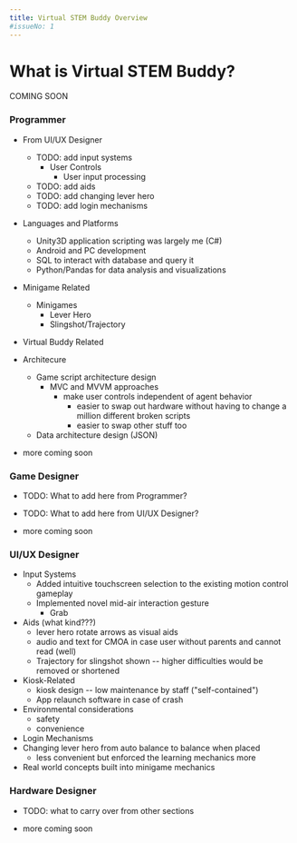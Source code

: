 ```yaml
---
title: Virtual STEM Buddy Overview
#issueNo: 1
---
```


<div class="article-header">

# What is Virtual STEM Buddy?
</div>

COMING SOON


### Programmer

- From UI/UX Designer
  - TODO: add input systems
    - User Controls
      - User input processing
  - TODO: add aids
  - TODO: add changing lever hero
  - TODO: add login mechanisms
- Languages and Platforms
  - Unity3D application scripting was largely me (C#)
  - Android and PC development
  - SQL to interact with database and query it
  - Python/Pandas for data analysis and visualizations
- Minigame Related
  - Minigames
    - Lever Hero
    - Slingshot/Trajectory
- Virtual Buddy Related
- Architecure
  - Game script architecture design
    - MVC and MVVM approaches
      - make user controls independent of agent behavior
        - easier to swap out hardware without having to change a million different broken scripts
        - easier to swap other stuff too
  - Data architecture design (JSON)

- more coming soon

### Game Designer

- TODO: What to add here from Programmer?
- TODO: What to add here from UI/UX Designer?
  
- more coming soon

### UI/UX Designer

- Input Systems
  - Added intuitive touchscreen selection to the existing motion control gameplay
  - Implemented novel mid-air interaction gesture
    - Grab
- Aids (what kind???)
  - lever hero rotate arrows as visual aids
  - audio and text for CMOA in case user without parents and cannot read (well)
  - Trajectory for slingshot shown -- higher difficulties would be removed or shortened
- Kiosk-Related
  - kiosk design -- low maintenance by staff ("self-contained")
  - App relaunch software in case of crash
- Environmental considerations
  - safety
  - convenience
- Login Mechanisms
- Changing lever hero from auto balance to balance when placed
  - less convenient but enforced the learning mechanics more
- Real world concepts built into minigame mechanics

### Hardware Designer

- TODO: what to carry over from other sections

- more coming soon
<!--- 
Disclaimer: The following information was initially written as part of my dissertation, which was submitted as partial fulfillment of the requirements for my degree at the University of Georgia. (TODO: is this wording good???)[^diss]

or like The following are excerpts from my dissertation, which was...

also don't forget to add the other proper citations here too for the content left from the dissertation

fig captions: https://thesynack.com/posts/markdown-captions/

\chapter{Museum-Based Virtual Buddy System}
    Following our summer camp-based virtual buddy (VB) systems, we departed from a health-centered focus for our next system, focusing instead on sparking interest in science, technology, engineering, and math (STEM) concepts. This new system would also be used inside a children's museum rather than a summer camp. The design challenges were similar to our previous systems, where the system needed to be designed around relatively short interaction times and to accommodate the ability to begin playing quickly and easily. In addition to these design requirements, we also needed to design the interactions and the hardware system such that they would work in a limited space with children playing at nearby stations. We also wanted participants to have more options in customizing both their buddy and their experience interacting with the system. This way participants may become more invested in their buddy and the system itself, which in turn could impact their learning outcomes.
    
    This new Virtual STEM Buddy (VSB-M) system was designed both to engage children with and to attempt to teach children STEM concepts by providing them with a virtual STEM buddy (VSB). It targeted children and parents attending the Children’s Museum of Atlanta (CMOA) and was deployed for over 5 years (January 2017 to May 2022) as an exhibit at CMOA. This deployment resulted in 28,122 recorded plays over a 2-year period (January 2017 to January 2019) \parencite{ball2019design}.

    \section{Hardware}
        Similar to the camp-based Virtual Fitness Buddy (VFB-C) system, the VSB-M system utilized a kiosk consisting of a large-screen TV and Microsoft Kinect for Windows (see Figure ~\ref{fig:vsb-kiosk}), allowing us to track a child’s real-world movements. These movements would then be used to interact with the virtual world. Given our troubles with hover selection from the VFB-C system, we needed to implement a different selection interface for this new system so that our participants could easily customize their VSB and select which minigame to play. 
        
        \begin{figure}[h]
            \centering\includegraphics[width=0.8\textwidth,height=100mm,keepaspectratio]{figures/VSB-M/vsb\_kiosk\_example.png}
            \caption{The VSB Kiosk at the Children’s Museum of Atlanta.}
            \label{fig:vsb-kiosk}
        \end{figure}  

        Given the prevalence of smartphones and touchscreens being used for other CMOA exhibits, we opted to include an Android tablet alongside this kiosk as a likely familiar interface. In the field, we found that participants were able to learn and use this new touch interface much more easily than the hover selection interface. However, we did have an issue where the tablet and its encasing were rotated in such a way that snapped the tablet's charging cable. This was quickly addressed by restricting the movement of the tablet and there was no subsequent incident of the charge cable breaking for the duration of the installation of the VSB-M kiosk. We opted to have the tablet and kiosk computer communicate via bluetooth. Fortunately, we did not experience any issues with this communication stream in the field.

        This kiosk was largely self-maintained and seldom needed further assistance from museum staff beyond turning the kiosk on in the morning and off at the end of the day. We had the kiosk set up such that once the pc, locked behind the wooden doors of the kiosk, was turned on, it automatically logged in and launched the VSB-M app. Similarly, the tablet was locked down to only run the VSB-M app, which could be reset by museum staff by pressing an invisible button several times and entering a passcode. Early in the study, we had an issue where the graphics card in the computer failed twice. The first time, we simply installed a new one, suspecting it might be a faulty graphics card. The second time, we realized that maybe the computer was overheating inside the kiosk as its design did not incorporate openings for ventilation. This was then addressed, and we had no further issues with the computer nor with the graphics card.

    \section{Software}
        In our previous systems, we had not designed games using the Kinect, motion-based interaction system. We did have the heart pumping and artery checking minigames in our VB-F\&V system, but those had a physical controller, allowing our participants to signal intentionality with a button press. We also knew that the hover-based selection technique we designed for the VFB-C system was challenging for our participants to use. Designing these motion-only interactive games proved to be more of a challenge than we had anticipated. We found that it was very hard to signal intentionality without a physical button or the hover selection. For example, if a player wanted to pick up an object, they could not merely point at it and click a button or hover over it to pick it up. We did know from our previous virtual buddy systems that gestures seemed to translate well using a motion-based system, such as the gestures used to perform tricks with their virtual pet in the VFB-C study.
        
        With all of this in mind, we designed a "grab" mechanic that seemed to work well to indicate a player's intention with the system based on our results. This grab mechanic will be further discussed in the Slingshot section below. Additionally, as mentioned earlier, we included a tablet for interactions which required finer controls, such as menu selection. This allowed us to design games that without needing to consider how they would select the different game options using the motion-based system, reducing the complexity when designing these motion-based games. 

        %\section{The Virtual STEM Buddy}
        \subsection{STEM Buddy}
            \begin{figure}[h]
                \centering\includegraphics[width=0.5\textwidth,height=80mm,keepaspectratio]{figures/VSB-M/vsb_buddy_creation_example.png}\includegraphics[width=0.5\textwidth,height=80mm,keepaspectratio]{figures/VSB-M/vsb\_buddies\_example.png}
                \caption{The VSB customization interface (left) along with six customized VSBs showing the various color and shape options (right).}
                \label{fig:vsb-buddies}
            \end{figure}

            The VSB was designed to be a personalizable buddy which was intended to act both as a motivating buddy and as a teacher. It would help children and their parents understand the underlying STEM concepts of each minigame while encouraging them as they solved each problem, cheering for them from the sidelines. Since part of our intended audience may not be able to read, these VSBs utilized both text and audio to convey both how to play each minigame and facts about the underlying STEM concepts. Each component of the VSB could be customized prior to starting a minigame, allowing children to design their own unique VSB (see Figure ~\ref{fig:vsb-buddies}). If a child did not wish to customize the VSB, the system would simply use the previous VSB. Each VSB could be saved using a randomized, unique code which could be texted to a parent. This allowed a child to bring back their personalized VSB during a return visit to the exhibit. An area of interest was also chosen as part of the VSB personalization. This area of interest was used to customize the minigames, where players would complete an image based on the area of interest as they progressed in the minigames. The goal with the personalizable VSB and area of interest was to increase player investment while interacting with the system. It was intended to feel like their own experience and their personal buddy, which in turn was intended to gain their interest while playing the minigames. 

            We designed an entire system for participants to customize their buddy, where they could choose not only their VSB's name but also the color and shape of each body part. This vastly increased the amount of customization participants could have when compared to our previous virtual buddy systems, where they could only choose the name, collar, and tag of their buddy. This more detailed customization system was possible due to our inclusion of the touchscreen. It allowed participants to use an interaction system they were more likely to have interacted with before as compared to our motion-based, hover selection technique from our previous systems.

            The larger vision of the buddy was to design a system where they could take their saved buddy with them once they had finished at the museum. The buddy would be tailored towards their learning needs, adjusting difficulty based on their responses to the system questions. Unfortunately, we were only able to implement the buddy saving system, leaving this "take along" feature for future work.
    
    \section{Minigames}
    %\subsection{Minigames}

        We designed two motion-based minigames, where the child would use their real-world body to interact with the virtual world. Similar to the VFB-C avatar, this body was displayed as a collection of spheres in the virtual world (see Figure ~\ref{fig:vsb-skeleton}). Given that we knew the exact amount of space we were able to use at CMOA, we were able to scale the child’s movements to ensure they were able to reach the necessary areas of the virtual world safely. Before designing the games, we decided the STEM concepts that we wanted those minigames to convey. These concepts were then integrated into the primary game mechanics of each game. This integration demonstrated the concept while the VSB explained the concept behind it. 

        \begin{figure}[h]
            \centering\includegraphics[width=0.5\textwidth,height=60mm,keepaspectratio]{figures/VSB-M/vsb\_skeleton\_example.png}
            \caption{The skeleton avatar representing the player from the VSB system.}
            \label{fig:vsb-skeleton}
        \end{figure}

        Additionally, we designed the area of interest system with the goal of the virtual world to showing growth with them as participants became better at playing these minigames. For example, this would have included displaying the images they completed along the virtual wall. The goal of this area of interest was to get participants to become more invested in the system as it was tailored to them and their experiences. It would change based upon their work and progress. This system would have complemented the one where their VSB tailored their experience based upon their interests and game performance. For the purposes of this study, the area of interest only impacted what image participants completed as they played the minigames. 

        The goal of both of these minigames was to be entertaining while providing information about the underlying STEM concepts of the minigames. Lastly, since the VSB-M system was being used as a museum exhibit, these minigames were designed to have shorter interactions (under 3-5 minutes) that could be played multiple times. They also needed to be playable in the limited amount of space allocated to our exhibit. Both of our minigames will be explained in more detail in the following sections.

        %expand on this intro-ish section?

        %mention here something about how the original vision was larger but then this became a study focused on single, one-off or limited time interactions on a given day rather than tracking an individual's interactions over time

        %\subsection{Lever Hero}
        \subsubsection{Lever Hero}
            Our first minigame, Lever Hero, was designed around levers and how to balance them (see Figure ~\ref{fig:vsb-minigames} (left)). As it was played, see-saws (a form of lever) approached the player with a weight placed at a randomized location. The child then needed to place a counterweight at the appropriate position to balance the see-saw. When they answered correctly, an image based on their chosen area of interest would be built in the background (see Figure ~\ref{fig:vsb-minigames}). 

            Originally, we had the weight following the player's position as they moved left and right in front of the kiosk, reducing complexity by only allowing their virtual body to move left and right. This way participants did not need to consider forward and back when it came to placing their counterweight. We thought that this would be an easier to use system than our previously used hover technique. However, this mechanic also meant the weight moved along the board, allowing the player to follow the tilt of the lever to adjust their answer accordingly. This means that the lever hero minigame became less about deciding the correct spot to place the counterweight and more about watching the lever balance as they moved, even as the lever approached. Our goal was for them to intentionally set down the weight at the correct spot and not simply move towards the correct answer based on the visualization. We did not change this mechanic in our first major update, but we did change this system to match the "grab" mechanic we designed for our next minigame. This grab technique allowed participants to bring their hands together to snap the weight to their hands. They could then move their bodies in the real world to move the virtual weight to the location they desired to drop it on the lever, which they were able to do by moving their hands apart. This change resulted in increased plays of the lever hero game.

            We designed a system that could handle both multiple weights and weights of different sizes. This system would have allowed us to increase the complexity of the lever hero problems without changing how participants interacted with them. However, we opted to leave this feature out of this iteration of the VSB system, teaching the concept of lever balancing on a basic level. This decision was made given that we would largely be targeting likely single session interactions with our participants as opposed to sustained interactions with the same participants over time. In a future iteration, we may revist this idea if we choose to expand upon allowing participants to take their buddies back home with them.

            \begin{figure}[h]
                \centering\includegraphics[width=0.5\textwidth]{figures/VSB-M/vsb\_leverHero\_example.png}\includegraphics[width=0.5\textwidth]{figures/VSB-M/vsb\_slingshot\_example.png}
                \caption{Figure 9. The Lever Hero (left) and Slingshot (right) minigames from the VSB-M system. There is an image being built in the background based on the player’s area of interest.}
                \label{fig:vsb-minigames}
            \end{figure}
    
            %\subsection{Slingshot}
            \subsubsection{Slingshot}
                Our second game, Slingshot, was designed around trajectories and how to use them to hit a target (see Figure ~\ref{fig:vsb-minigames} (right)). It used a stationary slingshot that children had to aim with the aid of a visible trajectory based on their relative location and distance from the slingshot. As they hit each target, the block then moved to the background, forming an image similar to Lever Hero. The goal of this game was to complete the image without paint splats obscuring it, meaning the child needed to hit the top or sides of the target block. As mentioned in the lever hero section, we designed a grab technique that allowed the slingshot pouch to snap to a participant's virtual hands as they brought their real-world hands close together. When they were ready to fire the slingshot, they pulled their hands apart to let go of the slingshot pouch (see Figure ~\ref{fig:vsb-slingshot}). Similar to lever hero, we also designed a system to scale difficulty by gradually reducing the length of the trajectory. This would then require participants to rely on their understanding of trajectories more than an on-screen indicator in order to hit the blocks.

                \begin{figure}[h]
                    \centering\includegraphics[width=0.8\textwidth]{figures/VSB-M/vsb\_slingshot\_shot\_example.png}
                    \caption{A player attempting to shoot a block during the slingshot minigame from the VSB-M system.}
                    \label{fig:vsb-slingshot}
                \end{figure}

    \section{Results and Observations}
        The VSB-M system was played 28,122 times in about two years from 1/10/2017 to 1/21/2019. We found that early on Slingshot was more popular than Lever Hero, being played about twice as often. We attributed this to a new mechanic we implemented in Slingshot. Upon updating Lever Hero to use this same mechanic, the discrepancy between the game plays was reduced. We also found that the problems solved increased for both games (see Figure ~\ref{fig:vsb-stats}). Unfortunately, we did not record how many times the default VSB was changed and only 176 customized VSBs were saved with a code in about a year and a half (9/6/2017 to 1/21/2019) during which 20,825 total games were played. We attribute this low number of saved VSBs both to a lack of tangible benefit for saving the VSB and to the VSB not being directly engaged with the player. It was not salient that the VSB was encouraging and aiding the child as they play. Lastly, we had some hardware issues early on due to overheating caused by poor ventilation. Once those issues were addressed, the VSB-M system continued to run unassisted without further issue from 8/10/2017 to 1/21/2019 \parencite{ball2019design}.

        For future iterations, we conceptualized a tutorial system where a participant's VSB would play the game along with them the first time, showing them how to mechanically play the game. This system would move the VSB from being a stationary figure off to the side to one that would have been actively involved during gameplay. Along with the increased minigame difficulty mentioned earlier, their VSB could also aid them in completing problems. For example, it could be holding an additional counterweight during Lever Hero, giving the opportunity for the VSB to expand participants' understanding on how lever balancing works while further incorporating itself into gameplay.

        \begin{figure}[h]
            \centering\includegraphics[width=0.8\textwidth]{figures/VSB-M/vsb\_resultsTable\_example.png}
            \caption{Play statistics for the VSB-M minigames after each system upgrade.}
            \label{fig:vsb-stats}
        \end{figure}

\section{Conclusions and Lessons Learned}
    From these results, we concluded that our upgrades to the minigames were a success, resulting in more games being played and more problems were solved per play session. This indicated that we succeeded in making these minigames increasingly entertaining. We did not track the long-term educational outcomes of the minigames. As a result, we do not know how well the underlying STEM concepts were conveyed and retained. Given the low number of saved VSBs, making the VSB a focal point of the exhibit was not successful. From this system, we gained more experience both in designing both buddy-based and motion-based games and in implementing such a system unassisted in the field. We learned that the VSB needs to be more directly and saliently involved in the experience. We also learned how to better implement hardware and software in the field so that it can be run unassisted for long periods of time.

    For our subsequent studies and in terms of hardware, we learned that tablet or touchscreen-based input was actually a viable possibility to use in conjunction with an otherwise motion-based app. Participants were able to use such an interface rather quickly, which we attributed to familiarity of such systems given that there are many examples of touchscreens that can be used in everyday life. We learned that we could secure additional hardware and be able to keep the cabling safe. That being said, it would be better to hide the cabling where it cannot be accessed easily unless by authorized individuals. 

    In terms of software, we learned that we should prioritize incorporating the virtual buddy as a core part of the experience, interacting directly with the participant. We also learned that our grab gesture works well as an interaction mechanic and minigames could be designed around this mechanic. Lastly, we learned that a system could be deployed in the field for an extended period with minimal input required by site staff and that being able to remotely apply updates or debug problems was very beneficial.


[^diss]: Ball, Catherine. Design and Field Implementation of Virtual Buddy-Based Serious Games for Children. Diss. University of Georgia, 2023.
    --->
